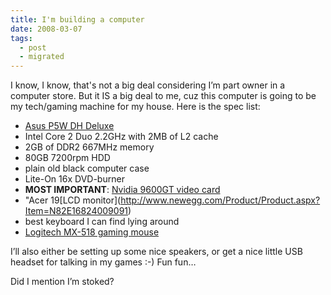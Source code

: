 ```yaml
---
title: I'm building a computer
date: 2008-03-07
tags:
  - post
  - migrated
---
```


I know, I know, that's not a big deal considering I’m part owner in a computer store. But it IS a big deal to me, cuz this computer is going to be my tech/gaming machine for my house. Here is the spec list:

- [Asus P5W DH Deluxe](http://www.newegg.com/product/product.aspx?item=N82E16813131025)
- Intel Core 2 Duo 2.2GHz with 2MB of L2 cache
- 2GB of DDR2 667MHz memory
- 80GB 7200rpm HDD
- plain old black computer case
- Lite-On 16x DVD-burner
- **MOST IMPORTANT**: [Nvidia 9600GT video card](http://www.xpcgear.com/gig9600gt.html)
- "Acer 19\[LCD monitor\](http://www.newegg.com/Product/Product.aspx?Item=N82E16824009091)
- best keyboard I can find lying around
- [Logitech MX-518 gaming mouse](http://www.bestbuy.com/site/olspage.jsp?skuId=7105919&st=logitech+gaming&lp=4&type=product&cp=1&id=1109233585993)

I’ll also either be setting up some nice speakers, or get a nice little USB headset for talking in my games :-) Fun fun…

Did I mention I’m stoked?
